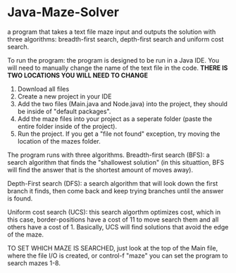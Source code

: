 # Java-Maze-Solver
a program that takes a text file maze input and outputs the solution with three algorithms:
breadth-first search, depth-first search and uniform cost search.

To run the program: the program is designed to be run in a Java IDE. You will need to manually change the name of the text file in the code.  **THERE IS TWO LOCATIONS YOU WILL NEED TO CHANGE**
1. Download all files
2. Create a new project in your IDE
3. Add the two files (Main.java and Node.java) into the project, they should be inside of "default packages".
4. Add the maze files into your project as a seperate folder (paste the entire folder inside of the project).
5. Run the project. If you get a "file not found" exception, try moving the location of the mazes folder.

The program runs with three algorithms.
Breadth-first search (BFS): a search algorithm that finds the "shallowest solution" (in this situattion,
  BFS will find the answer that is the shortest amount of moves away).
  
Depth-First search (DFS): a search algorithm that will look down the first branch it finds, then come back and keep 
  trying branches until the answer is found. 
  
Uniform cost search (UCS): this search algorthm optimizes cost, which in this case, border-positions have a cost of 
  11 to move search them and all others have a cost of 1. Basically, UCS will find solutions that avoid the edge of
  the maze.
  
  
TO SET WHICH MAZE IS SEARCHED, just look at the top of the Main file, where the file I/O is created, or control-f "maze"
you can set the program to search mazes 1-8.
